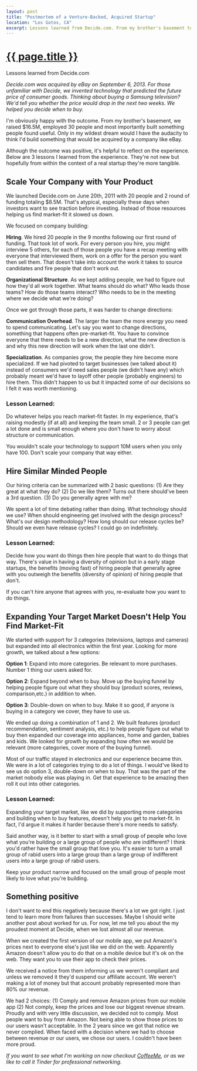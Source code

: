 ```yaml
---
layout: post
title: "Postmortem of a Venture-Backed, Acquired Startup"
location: "Los Gatos, CA"
excerpt: Lessons learned from Decide.com. From my brother's basement to $16.5M in funding, 30 employees and acquisition by eBay.
---
```


# <a href="{{ page.url }}">{{ page.title }}</a>

<p class="subheadline">Lessons learned from Decide.com</p>

<i>Decide.com was acquired by eBay on September 6, 2013. For those unfamiliar with Decide, we invented technology that predicted the future price of consumer goods. Thinking about buying a Samsung television? We'd tell you whether the price would drop in the next two weeks. We helped you decide when to buy.</i>

I'm obviously happy with the outcome. From my brother's basement, we raised $16.5M, employed 30 people and most importantly built something people found useful. Only in my wildest dream would I have the audacity to think I'd build something that would be acquired by a company like eBay.

Although the outcome was positive, it's helpful to reflect on the experience. Below are 3 lessons I learned from the experience. They're not new but hopefully from within the context of a real startup they're more tangible.

## Scale Your Company with Your Product

We launched Decide.com on June 20th, 2011 with 20 people and 2 round of funding totaling $8.5M. That's atypical, especially these days when investors want to see traction before investing. Instead of those resources helping us find market-fit it slowed us down.

We focused on company building:

<b>Hiring</b>. We hired 20 people in the 9 months following our first round of funding. That took lot of work. For every person you hire, you might interview 5 others, for each of those people you have a recap meeting with everyone that interviewed them, work on a offer for the person you want then sell them. That doesn't take into account the work it takes to source candidates and fire people that don't work out.

<b>Organizational Structure</b>. As we kept adding people, we had to figure out how they'd all work together. What teams should do what? Who leads those teams? How do those teams interact? Who needs to be in the meeting where we decide what we're doing?

Once we got through those parts, it was harder to change directions:

<b>Communication Overhead</b>. The larger the team the more energy you need to spend communicating. Let's say you want to change directions, something that happens often pre-market-fit. You have to convince everyone that there needs to be a new direction, what the new direction is and why this new direction will work when the last one didn't.

<b>Specialization</b>. As companies grow, the people they hire become more specialized. If we had pivoted to target businesses (we talked about it) instead of consumers we'd need sales people (we didn't have any) which probably meant we'd have to layoff other people (probably engineers) to hire them. This didn't happen to us but it impacted some of our decisions so I felt it was worth mentioning.

### Lesson Learned:

Do whatever helps you reach market-fit faster. In my experience, that's raising modestly (if at all) and keeping the team small. 2 or 3 people can get a lot done and is small enough where you don't have to worry about structure or communication.

You wouldn't scale your technology to support 10M users when you only have 100. Don't scale your company that way either.

## Hire Similar Minded People

Our hiring criteria can be summarized with 2 basic questions: (1) Are they great at what they do? (2) Do we like them? Turns out there should've been a 3rd question. (3) Do you generally agree with me?

We spent a lot of time debating rather than doing. What technology should we use? When should engineering get involved with the design process? What's our design methodology? How long should our release cycles be? Should we even have release cycles? I could go on indefinitely.

### Lesson Learned:

Decide how you want do things then hire people that want to do things that way. There's value in having a diversity of opinion but in a early stage startups, the benefits (moving fast) of hiring people that generally agree with you outweigh the benefits (diversity of opinion) of hiring people that don't.

If you can't hire anyone that agrees with you, re-evaluate how you want to do things.

## Expanding Your Target Market Doesn't Help You Find Market-Fit

We started with support for 3 categories (televisions, laptops and cameras) but expanded into all electronics within the first year. Looking for more growth, we talked about a few options:

<b>Option 1</b>: Expand into more categories. Be relevant to more purchases. Number 1 thing our users asked for.

<b>Option 2</b>: Expand beyond when to buy. Move up the buying funnel by helping people figure out what they should buy (product scores, reviews, comparison,etc.) in addition to when.

<b>Option 3</b>: Double-down on when to buy. Make it so good, if anyone is buying in a category we cover, they have to use us.

We ended up doing a combination of 1 and 2. We built features (product recommendation, sentiment analysis, etc.) to help people figure out what to buy then expanded our coverage into appliances, home and garden, babies and kids. We looked for growth by expanding how often we would be relevant (more categories, cover more of the buying funnel).

Most of our traffic stayed in electronics and our experience became thin. We were in a lot of categories trying to do a lot of things. I would've liked to see us do option 3, double-down on when to buy. That was the part of the market nobody else was playing in. Get that experience to be amazing then roll it out into other categories.

### Lesson Learned:

Expanding your target market, like we did by supporting more categories and building when to buy features, doesn't help you get to market-fit. In fact, I'd argue it makes it harder because there's more needs to satisfy.

Said another way, is it better to start with a small group of people who love what you're building or a large group of people who are indifferent? I think you'd rather have the small group that love you. It's easier to turn a small group of rabid users into a large group than a large group of indifferent users into a large group of rabid users.

Keep your product narrow and focused on the small group of people most likely to love what you're building.

## Something positive

I don't want to end this negatively because there's a lot we got right. I just tend to learn more from failures than successes. Maybe I should write another post about worked for us. For now, let me tell you about the my proudest moment at Decide, when we lost almost all our revenue.

When we created the first version of our mobile app, we put Amazon's prices next to everyone else's just like we did on the web. Apparently Amazon doesn't allow you to do that on a mobile device but it's ok on the web. They want you to use their app to check their prices.

We received a notice from them informing us we weren't compliant and unless we removed it they'd suspend our affiliate account. We weren't making a lot of money but that account probably represented more than 80% our revenue.

We had 2 choices: (1) Comply and remove Amazon prices from our mobile app (2) Not comply, keep the prices and lose our biggest revenue stream. Proudly and with very little discussion, we decided not to comply. Most people want to buy from Amazon. Not being able to show those prices to our users wasn't acceptable. In the 2 years since we got that notice we never complied. When faced with a decision where we had to choose between revenue or our users, we chose our users. I couldn't have been more proud.

<i>If you want to see what I'm working on now checkout <a href="http://coffeeme.in">CoffeeMe</a>, or as we like to call it Tinder for professional networking.</i>

